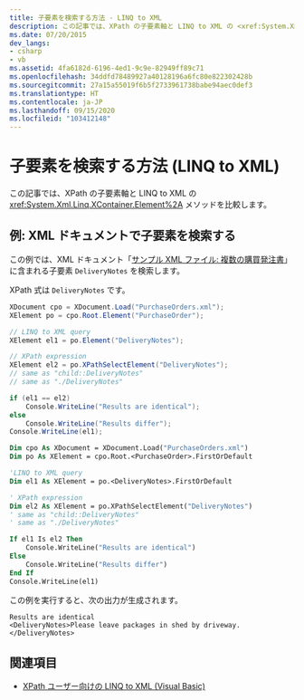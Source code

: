 ```yaml
---
title: 子要素を検索する方法 - LINQ to XML
description: この記事では、XPath の子要素軸と LINQ to XML の <xref:System.Xml.Linq.XContainer.Element%2A> メソッドを比較します。
ms.date: 07/20/2015
dev_langs:
- csharp
- vb
ms.assetid: 4fa6182d-6196-4ed1-9c9e-82949ff89c71
ms.openlocfilehash: 34ddfd78489927a40128196a6fc80e822302428b
ms.sourcegitcommit: 27a15a55019f6b5f2733961738babe94aec0def3
ms.translationtype: HT
ms.contentlocale: ja-JP
ms.lasthandoff: 09/15/2020
ms.locfileid: "103412148"
---
```

# <a name="how-to-find-a-child-element-linq-to-xml"></a>子要素を検索する方法 (LINQ to XML)

この記事では、XPath の子要素軸と LINQ to XML の <xref:System.Xml.Linq.XContainer.Element%2A> メソッドを比較します。

## <a name="example-find-a-child-element-in-an-xml-document"></a>例: XML ドキュメントで子要素を検索する

この例では、XML ドキュメント「[サンプル XML ファイル: 複数の購買発注書](sample-xml-file-multiple-purchase-orders.md)」に含まれる子要素 `DeliveryNotes` を検索します。

XPath 式は `DeliveryNotes` です。

```csharp
XDocument cpo = XDocument.Load("PurchaseOrders.xml");
XElement po = cpo.Root.Element("PurchaseOrder");

// LINQ to XML query
XElement el1 = po.Element("DeliveryNotes");

// XPath expression
XElement el2 = po.XPathSelectElement("DeliveryNotes");
// same as "child::DeliveryNotes"
// same as "./DeliveryNotes"

if (el1 == el2)
    Console.WriteLine("Results are identical");
else
    Console.WriteLine("Results differ");
Console.WriteLine(el1);
```

```vb
Dim cpo As XDocument = XDocument.Load("PurchaseOrders.xml")
Dim po As XElement = cpo.Root.<PurchaseOrder>.FirstOrDefault

'LINQ to XML query
Dim el1 As XElement = po.<DeliveryNotes>.FirstOrDefault

' XPath expression
Dim el2 As XElement = po.XPathSelectElement("DeliveryNotes")
' same as "child::DeliveryNotes"
' same as "./DeliveryNotes"

If el1 Is el2 Then
    Console.WriteLine("Results are identical")
Else
    Console.WriteLine("Results differ")
End If
Console.WriteLine(el1)
```

この例を実行すると、次の出力が生成されます。

```output
Results are identical
<DeliveryNotes>Please leave packages in shed by driveway.</DeliveryNotes>
```

## <a name="see-also"></a>関連項目

- [XPath ユーザー向けの LINQ to XML (Visual Basic)](./comparison-xpath-linq-xml.md)
